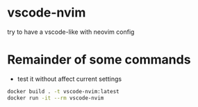 # vscode-nvim

try to have a vscode-like with neovim config

# Remainder of some commands

- test it without affect current settings

```bash
docker build . -t vscode-nvim:latest
docker run -it --rm vscode-nvim
```
